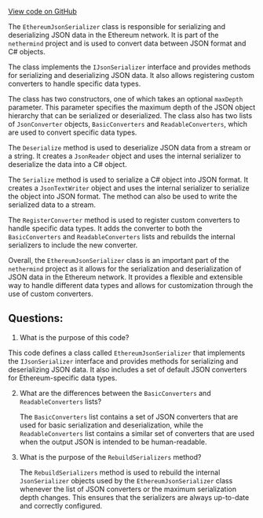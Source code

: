 [View code on GitHub](https://github.com/nethermindeth/nethermind/Nethermind.Serialization.Json/EthereumJsonSerializer.cs)

The `EthereumJsonSerializer` class is responsible for serializing and deserializing JSON data in the Ethereum network. It is part of the `nethermind` project and is used to convert data between JSON format and C# objects. 

The class implements the `IJsonSerializer` interface and provides methods for serializing and deserializing JSON data. It also allows registering custom converters to handle specific data types. 

The class has two constructors, one of which takes an optional `maxDepth` parameter. This parameter specifies the maximum depth of the JSON object hierarchy that can be serialized or deserialized. The class also has two lists of `JsonConverter` objects, `BasicConverters` and `ReadableConverters`, which are used to convert specific data types. 

The `Deserialize` method is used to deserialize JSON data from a stream or a string. It creates a `JsonReader` object and uses the internal serializer to deserialize the data into a C# object. 

The `Serialize` method is used to serialize a C# object into JSON format. It creates a `JsonTextWriter` object and uses the internal serializer to serialize the object into JSON format. The method can also be used to write the serialized data to a stream. 

The `RegisterConverter` method is used to register custom converters to handle specific data types. It adds the converter to both the `BasicConverters` and `ReadableConverters` lists and rebuilds the internal serializers to include the new converter. 

Overall, the `EthereumJsonSerializer` class is an important part of the `nethermind` project as it allows for the serialization and deserialization of JSON data in the Ethereum network. It provides a flexible and extensible way to handle different data types and allows for customization through the use of custom converters.
## Questions: 
 1. What is the purpose of this code?
   
   This code defines a class called `EthereumJsonSerializer` that implements the `IJsonSerializer` interface and provides methods for serializing and deserializing JSON data. It also includes a set of default JSON converters for Ethereum-specific data types.

2. What are the differences between the `BasicConverters` and `ReadableConverters` lists?
   
   The `BasicConverters` list contains a set of JSON converters that are used for basic serialization and deserialization, while the `ReadableConverters` list contains a similar set of converters that are used when the output JSON is intended to be human-readable.

3. What is the purpose of the `RebuildSerializers` method?
   
   The `RebuildSerializers` method is used to rebuild the internal `JsonSerializer` objects used by the `EthereumJsonSerializer` class whenever the list of JSON converters or the maximum serialization depth changes. This ensures that the serializers are always up-to-date and correctly configured.